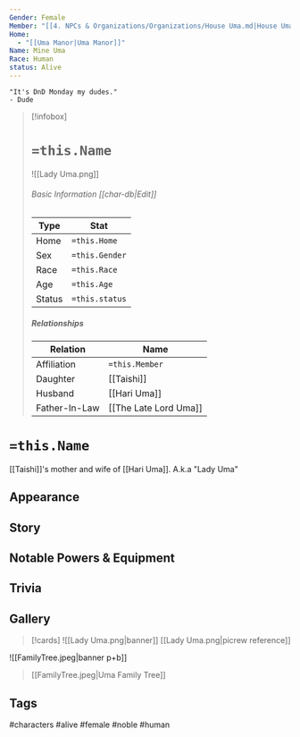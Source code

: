 ```yaml
---
Gender: Female
Member: "[[4. NPCs & Organizations/Organizations/House Uma.md|House Uma]]"
Home:
  - "[[Uma Manor|Uma Manor]]"
Name: Mine Uma
Race: Human
status: Alive
---
```

	"It's DnD Monday my dudes." 
	- Dude
	
> [!infobox]
> # `=this.Name`
> ![[Lady Uma.png]]
> ###### Basic Information [[char-db|Edit]]
> | Type | Stat |
> | ---- | ---- |
> | Home | `=this.Home` |
> | Sex | `=this.Gender` |
> | Race | `=this.Race` |
> | Age | `=this.Age` |
> | Status | `=this.status` |
> ##### Relationships
> | Relation | Name |
> | ---- | ---- |
> | Affiliation | `=this.Member` |
> | Daughter | [[Taishi]] |
> |Husband|[[Hari Uma]]|
> |Father-In-Law|[[The Late Lord Uma]]|

# `=this.Name`
[[Taishi]]'s mother and wife of [[Hari Uma]]. 
A.k.a "Lady Uma"
## Appearance
## Story
## Notable Powers & Equipment
## Trivia

## Gallery
>[!cards]
>![[Lady Uma.png|banner]]
>[[Lady Uma.png|picrew reference]]
>
![[FamilyTree.jpeg|banner p+b]]
>[[FamilyTree.jpeg|Uma Family Tree]]
>

## Tags
#characters #alive #female #noble #human